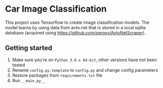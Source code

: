 # Car Image Classification
This project uses Tensorflow to create image classification models. The model learns by using data from avto.net that is stored in a local sqlite database (acquired using https://github.com/peroxy/AvtoNetScraper).

## Getting started
1. Make sure you're on `Python 3.8.x 64-bit`, other versions have not been tested
2. Rename `config.py.template` to `config.py` and change config parameters
3. Restore packages from `requirements.txt` file
4. Run `__main.py__`

